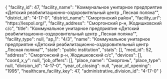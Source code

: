 {
    "facility_id": 47,
    "facility_name": "Коммунальное унитарное предприятие «Детский реабилитационно-оздоровительный центр „Лесная поляна“",
    "district_id": "4-17-0",
    "district_name": "Сморгонский район",
    "facility_url": "https:\/\/lespol.org\/",
    "facility_address": "Сморгонский р-н, Жодишковский с\/с",
    "title": "Коммунальное унитарное предприятие «Детский реабилитационно-оздоровительный центр „Лесная поляна“",
    "facility_type": null,
    "ap_1": "4\/3",
    "name": "Коммунальное унитарное предприятие «Детский реабилитационно-оздоровительный центр „Лесная поляна“",
    "state": "public institution",
    "stats": [],
    "med_id": 52,
    "address": "Сморгонский р-н, Жодишковский с\/с",
    "devices": [],
    "coord_x_y": null,
    "job_offers": [],
    "place_name": "Сморгонь",
    "place_type": null,
    "division_id": "4-17-0",
    "year_of_closing": null,
    "year_of_opening": "1995",
    "healthcare_facility_key": 47,
    "administrative_division_id": "4-17-0"
}